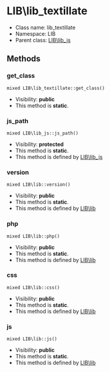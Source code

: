 LIB\lib_textillate
===============






* Class name: lib_textillate
* Namespace: LIB
* Parent class: [LIB\lib_js](LIB-lib_js)







Methods
-------


### get_class

    mixed LIB\lib_textillate::get_class()





* Visibility: **public**
* This method is **static**.




### js_path

    mixed LIB\lib_js::js_path()





* Visibility: **protected**
* This method is **static**.
* This method is defined by [LIB\lib_js](LIB-lib_js)




### version

    mixed LIB\lib::version()





* Visibility: **public**
* This method is **static**.
* This method is defined by [LIB\lib](LIB-lib)




### php

    mixed LIB\lib::php()





* Visibility: **public**
* This method is **static**.
* This method is defined by [LIB\lib](LIB-lib)




### css

    mixed LIB\lib::css()





* Visibility: **public**
* This method is **static**.
* This method is defined by [LIB\lib](LIB-lib)




### js

    mixed LIB\lib::js()





* Visibility: **public**
* This method is **static**.
* This method is defined by [LIB\lib](LIB-lib)




